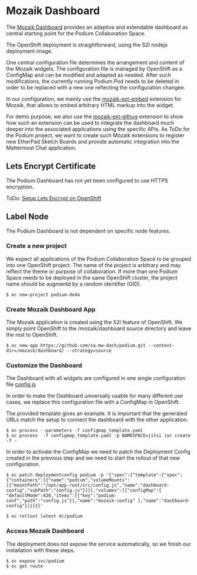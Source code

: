 # Mozaik Dashboard
The [Mozaik Dashboard](http://mozaik.rocks/) provides an adaptive and extendable dashboard as central starting point for the Podium Collaboration Space.

The OpenShift deployment is straightforward, using the S2I nodejs deployment image.

One central configuration file determines the arrangement and content of the Mozaik widgets.
The configuration file is managed by OpenShift as a ConfigMap and can be modified and adapted as needed. After such modifications, the currently running Podium Pod needs to be deleted in order to be replaced with a new one reflecting the configuration changee.

In our configuration, we mainly use the [mozaik-ext-embed](https://github.com/juhamust/mozaik-ext-embed) extension for Mozaik, that allows to embed arbitrary HTML markup into the widget.

For demo purpose, we also use the [mozaik-ext-githug](https://github.com/plouc/mozaik-ext-github) extension to show how such an extension can be used to integrate the dashboard much deeper into the associated applications using the specific APIs. As ToDo for the Podium project, we want to create such Mozaik extensions to register new EtherPad Sketch Boards and provide automatic integration into the Mattermost Chat application.

## Lets Encrypt Certificate
The Podium Dashboard has not yet been configured to use HTTPS encryption.

ToDo:
[Setup Lets Encrypt on OpenShift](https://keithtenzer.com/2020/04/03/openshift-application-certificate-management-with-lets-encrypt/)

## Label Node
The Podium Dashboard is not dependent on specific node features.

### Create a new project

We expect all applications of the Podium Collaboration Space to be grouped into one OpenShift project. The name of the project is arbitrary and may reflect the theme or purpose of collaboration. If more than one Podium Space needs to be deployed in the same OpenShift cluster, the project name should be augmentd by a random identifier (GID).

```$ oc new-project podium-de4a```

### Create Mozaik Dashboard App
The Mozaik application is created using the S2I feature of OpenShift. We simply point OpenShift to the /mozaik/dashboard source directory and leave the rest to OpenShift.

```$ oc new-app https://github.com/sa-mw-dach/podium.git --context-dir=/mozaik/dashboard/ --strategy=source```

### Customize the Dashboard
The Dashboard with all widgets are configured in one single configuration file [config.js](dashboard/config.js)

In order to make the Dashboard universally usable for many different use cases, we replace this configuration file with a ConfigMap in OpenShift.

The provided template gives an example. It is important that the generated URLs match the setup to connect the dashboard with the other application.

```
$ oc process --parameters -f configmap_template.yaml
$ oc process  -f configmap_template.yaml -p NAMESPACE=jitsi |oc create -f -
```

In order to activate the ConfigMap we need to patch the Deployment Config created in the previous step and we need to start the rollout of that new configuration.

```$ oc patch deploymentconfig podium -p '{"spec":{"template":{"spec":{"containers":[{"name":"podium","volumeMounts":[{"mountPath":"/opt/app-root/src/config.js","name":"dashboard-config","subPath":"config.js"}]}],"volumes":[{"configMap":{ "defaultMode":420,"items":[{"key":"podium-conf","path":"config.js"}],"name":"mozaik-config" },"name":"dashboard-config"}]}}}}'```

```$ oc rollout latest dc/podium```


### Access Mozaik Dashboard
The deployment does not expose the service automatically, so we finish our installation with these steps.

```
$ oc expose svc/podium
$ oc get route
```



